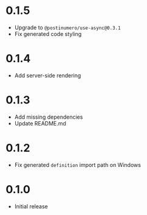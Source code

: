 # 0.1.5

- Upgrade to `@postinumero/use-async@0.3.1`
- Fix generated code styling

# 0.1.4

- Add server-side rendering

# 0.1.3

- Add missing dependencies
- Update README.md

# 0.1.2

- Fix generated `definition` import path on Windows

# 0.1.0

- Initial release
